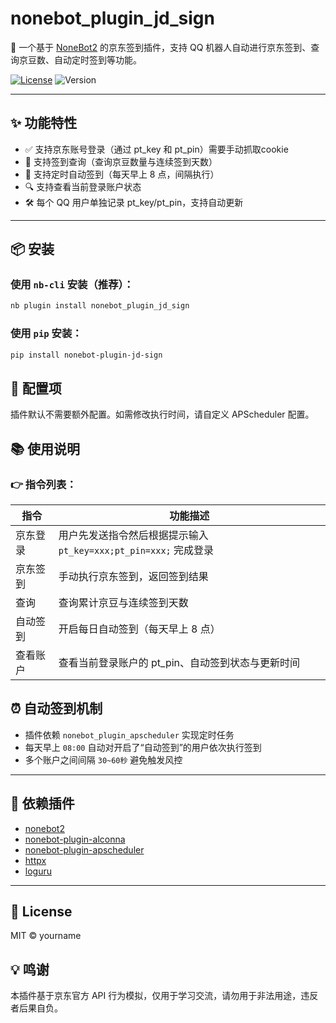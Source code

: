 # nonebot_plugin_jd_sign

🎁 一个基于 [NoneBot2](https://nonebot.dev/) 的京东签到插件，支持 QQ 机器人自动进行京东签到、查询京豆数、自动定时签到等功能。

[![License](https://img.shields.io/github/license/Darker718/nonebot_plugin_jd_sign)](https://github.com/Darker718718/nonebot_plugin_jd_sign/master/LICENSE)
![Version](https://img.shields.io/pypi/v/nonebot-plugin-jd-sign?color=blue)

---

## ✨ 功能特性

- ✅ 支持京东账号登录（通过 pt_key 和 pt_pin）需要手动抓取cookie
- 🧾 支持签到查询（查询京豆数量与连续签到天数）
- 🔁 支持定时自动签到（每天早上 8 点，间隔执行）
- 🔍 支持查看当前登录账户状态
- 🛠️ 每个 QQ 用户单独记录 pt_key/pt_pin，支持自动更新

---

## 📦 安装

### 使用 `nb-cli` 安装（推荐）：

```bash
nb plugin install nonebot_plugin_jd_sign
```
### 使用 `pip` 安装：

```bash
pip install nonebot-plugin-jd-sign
```
## 🔧 配置项

插件默认不需要额外配置。如需修改执行时间，请自定义 APScheduler 配置。

## 📚 使用说明

### 👉 指令列表：

| 指令     | 功能描述                                                     |
| -------- | ------------------------------------------------------------ |
| 京东登录 | 用户先发送指令然后根据提示输入 `pt_key=xxx;pt_pin=xxx;` 完成登录 |
| 京东签到 | 手动执行京东签到，返回签到结果                               |
| 查询     | 查询累计京豆与连续签到天数                                   |
| 自动签到 | 开启每日自动签到（每天早上 8 点）                            |
| 查看账户 | 查看当前登录账户的 pt_pin、自动签到状态与更新时间            |

## ⏰ 自动签到机制

- 插件依赖 `nonebot_plugin_apscheduler` 实现定时任务
- 每天早上 `08:00` 自动对开启了“自动签到”的用户依次执行签到
- 多个账户之间间隔 `30~60秒` 避免触发风控

------

## 🔧 依赖插件

- [nonebot2](https://github.com/nonebot/nonebot2)
- [nonebot-plugin-alconna](https://github.com/nonebot/plugin-alconna)
- [nonebot-plugin-apscheduler](https://github.com/nonebot/plugin-apscheduler)
- [httpx](https://www.python-httpx.org/)
- [loguru](https://github.com/Delgan/loguru)

------

## 📄 License

MIT © yourname

## 💡 鸣谢

本插件基于京东官方 API 行为模拟，仅用于学习交流，请勿用于非法用途，违反者后果自负。
